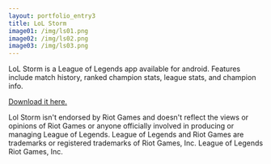 ```yaml
---
layout: portfolio_entry3
title: LoL Storm
image01: /img/ls01.png
image02: /img/ls02.png
image03: /img/ls03.png
---
```


LoL Storm is a League of Legends app available for android. Features include match history, ranked champion stats, league stats, and champion info.

[Download it here.](https://drive.google.com/file/d/0B7yx03bUYoujdUNGd2JDc01aS0U/view?usp=sharing)

Lol Storm isn't endorsed by Riot Games and doesn't reflect the views or opinions of Riot Games or anyone officially involved in producing or managing League of Legends. League of Legends and Riot Games are trademarks or registered trademarks of Riot Games, Inc.
League of Legends Riot Games, Inc.
